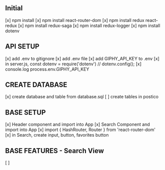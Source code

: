 ## Initial
[x] npm install
[x] npm install react-router-dom
[x] npm install redux react-redux
[x] npm install redux-saga
[x] npm install redux-logger
[x] npm install dotenv

## API SETUP
[x] add .env to gitignore
[x] add .env file
[x] add GIPHY_API_KEY to .env
[x] in server.js, const dotenv = require('dotenv') // dotenv.config(); 
[x] console.log process.env.GIPHY_API_KEY

## CREATE DATABASE
[x] create database and table from database.sql
[ ] create tables in postico

## BASE SETUP
[x] Header component and import into App
[x] Search Component and import into App
[x] import { HashRouter, Router } from 'react-router-dom'
[x] in Search, create input, button, favorites button


## BASE FEATURES - Search View
[ ] 